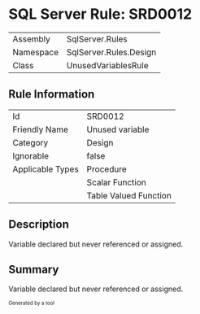 # SQL Server Rule: SRD0012
  
|    |    |
|----|----|
| Assembly | SqlServer.Rules |
| Namespace | SqlServer.Rules.Design |
| Class | UnusedVariablesRule |
  
## Rule Information
  
|    |    |
|----|----|
| Id | SRD0012 |
| Friendly Name | Unused variable |
| Category | Design |
| Ignorable | false |
| Applicable Types | Procedure  |
|   | Scalar Function |
|   | Table Valued Function |
  
## Description
  
Variable declared but never referenced or assigned.
  
## Summary
  
Variable declared but never referenced or assigned.
  
<sub><sup>Generated by a tool</sup></sub>
